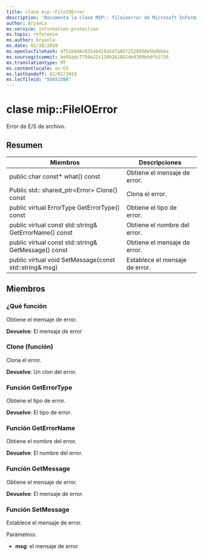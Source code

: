 ```yaml
---
title: clase mip::FileIOError
description: 'Documenta la clase MIP:: fileioerror de Microsoft Information Protection (MIP) SDK.'
author: BryanLa
ms.service: information-protection
ms.topic: reference
ms.author: bryanla
ms.date: 01/28/2019
ms.openlocfilehash: df51b848c035a6428a5d7a8572328930e5bd6b6a
ms.sourcegitcommit: be05adc7750e22c110b261882de0389b9dfb2726
ms.translationtype: MT
ms.contentlocale: es-ES
ms.lasthandoff: 02/02/2019
ms.locfileid: "55651588"
---
```

# <a name="class-mipfileioerror"></a>clase mip::FileIOError 
Error de E/S de archivo.
  
## <a name="summary"></a>Resumen
 Miembros                        | Descripciones                                
--------------------------------|---------------------------------------------
public char const* what() const  |  Obtiene el mensaje de error.
Public std:: shared_ptr\<Error\> Clone() const  |  Clona el error.
public virtual ErrorType GetErrorType() const  |  Obtiene el tipo de error.
public virtual const std::string& GetErrorName() const  |  Obtiene el nombre del error.
public virtual const std::string& GetMessage() const  |  Obtiene el mensaje de error.
public virtual void SetMessage(const std::string& msg)  |  Establece el mensaje de error.
  
## <a name="members"></a>Miembros
  
### <a name="what-function"></a>¿Qué función
Obtiene el mensaje de error.

  
**Devuelve**: El mensaje de error
  
### <a name="clone-function"></a>Clone (función)
Clona el error.

  
**Devuelve**: Un clon del error.
  
### <a name="geterrortype-function"></a>Función GetErrorType
Obtiene el tipo de error.

  
**Devuelve**: El tipo de error.
  
### <a name="geterrorname-function"></a>Función GetErrorName
Obtiene el nombre del error.

  
**Devuelve**: El nombre del error.
  
### <a name="getmessage-function"></a>Función GetMessage
Obtiene el mensaje de error.

  
**Devuelve**: El mensaje de error.
  
### <a name="setmessage-function"></a>Función SetMessage
Establece el mensaje de error.

Parámetros:  
* **msg**: el mensaje de error.

